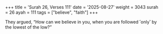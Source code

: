 +++
title = 'Surah 26, Verses 111'
date = '2025-08-27'
weight = 3043
surah = 26
ayah = 111
tags = ["believe", "faith"]
+++

They argued, “How can we believe in you, when you are followed ˹only˺ by the lowest of the low?”